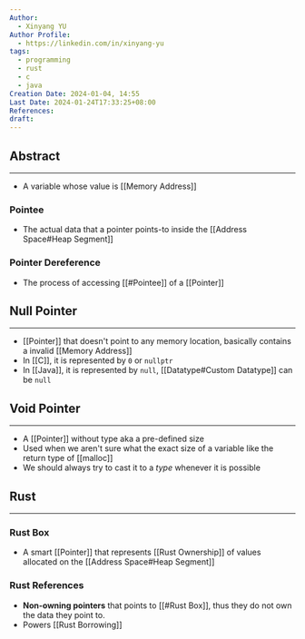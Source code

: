 ```yaml
---
Author:
  - Xinyang YU
Author Profile:
  - https://linkedin.com/in/xinyang-yu
tags:
  - programming
  - rust
  - c
  - java
Creation Date: 2024-01-04, 14:55
Last Date: 2024-01-24T17:33:25+08:00
References: 
draft: 
---
```

## Abstract
---
- A variable whose value is [[Memory Address]]

### Pointee
- The actual data that a pointer points-to inside the [[Address Space#Heap Segment]]

### Pointer Dereference
- The process of accessing [[#Pointee]] of a [[Pointer]]


## Null Pointer
---
- [[Pointer]] that doesn't point to any memory location, basically contains a invalid [[Memory Address]]
- In [[C]], it is represented by `0` or `nullptr`
- In [[Java]], it is represented by `null`, [[Datatype#Custom Datatype]] can be `null`

## Void Pointer
---
- A [[Pointer]] without type aka a pre-defined size
- Used when we aren't sure what the exact size of a variable like the return type of [[malloc]]
- We should always try to cast it to a *type* whenever it is possible

## Rust
---
### Rust Box
- A smart [[Pointer]] that represents [[Rust Ownership]] of values allocated on the [[Address Space#Heap Segment]]
### Rust References 
- **Non-owning pointers** that points to [[#Rust Box]], thus they do not own the data they point to.
- Powers [[Rust Borrowing]]